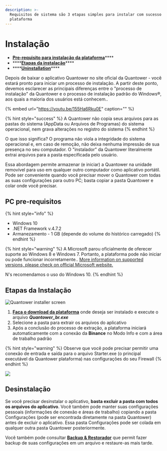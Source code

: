 ```yaml
---
description: >-
  Requisitos de sistema são 3 etapas simples para instalar com sucesso a
  plataforma
---
```


# Instalação

* [**Pre-requisito para instalação da plataforma**](installation.md#pc-requirements)\*\*\*\*
* \*\*\*\*[**Etapas da instalação**](installation.md#installation-steps)\*\*\*\*
* \*\*\*\*[**Uninstallation**](installation.md#uninstall)\*\*\*\*

Depois de baixar o aplicativo Quantower no site oficial da Quantower - você estará pronto para iniciar um processo de instalação. A partir deste ponto, devemos esclarecer as principais diferenças entre o "processo de instalação" da Quantower e o processo de instalação padrão do Windows®, aos quais a maioria dos usuários está conhecem..

{% embed url="https://youtu.be/155Ha6Rku0E" caption="" %}

{% hint style="success" %}
A Quantower não copia seus arquivos para as pastas do sistema \(AppData ou Arquivos de Programas\) do sistema operacional, nem grava alterações no registro do sistema
{% endhint %}



O que isso significa? O programa não viola a integridade do sistema operacional e, em caso de remoção, não deixa nenhuma impressão de sua presença no seu computador. O "instalador" da Quantower literalmente extrai arquivos para a pasta especificada pelo usuário.

Essa abordagem permite armazenar \(e iniciar\) a Quantower na unidade removível para uso em qualquer outro computador como aplicativo portátil. Pode ser conveniente quando você precisar mover o Quantower com todas as suas configurações para outro PC; basta copiar a pasta Quantower e colar onde você precisar.

## PC pre-requisitos

{% hint style="info" %}
* Windows 10
* .NET Framework v.4.7.2
* Armanezamento - 1 GB \(depende do volume do histórico carregado\)
{% endhint %}

{% hint style="warning" %}
A Microsoft parou oficialmente de oferecer suporte ao Windows 8 e Windows 7. Portanto, a plataforma pode não iniciar ou pode funcionar incorretamente.. [More information on supported versions, please check on official Microsoft website.](https://support.microsoft.com/en-us/help/13853/windows-lifecycle-fact-sheet)

N's recomendamos o uso do Windows 10.
{% endhint %}

## Etapas da Instalação

![Quantower installer screen](../.gitbook/assets/extract-files-quantower.png)

1. [**Faça o download da plataforma**](https://updates.quantower.com/Quantower/x64/latest/Quantower.exe) onde deseja ser instalado e execute o arquivo _**Quantower\_br.exe**_ 
2. Selecione a pasta para extrair os arquivos do aplicativo
3. Após a conclusão do processo de extração, a plataforma iniciará automaticamente com a conexão da **Binance** no Modo Info e com a área de trabalho padrão

{% hint style="warning" %}
Observe que você pode precisar permitir uma conexão de entrada e saída para o arquivo Starter.exe \(o principal executável da Quantower plataforma\) nas configurações do seu Firewall
{% endhint %}

![](../.gitbook/assets/default-workspace.png)

## Desinstalação 

Se você precisar desinstalar o aplicativo, **basta excluir a pasta com todos os arquivos do aplicativo**. Você também pode manter suas configurações pessoais \(informações de conexão e áreas de trabalho\) copiando a pasta Configurações \(pode ser encontrada diretamente na pasta Quantower\) antes de excluir o aplicativo. Essa pasta Configurações pode ser colada em qualquer outra pasta Quantower posteriormente.

Você também pode consultar [**Backup & Restorador**](backup-and-restore-manager.md)  que permit fazer backup de suas configurações em um arquivo e restaure-as mais tarde.

